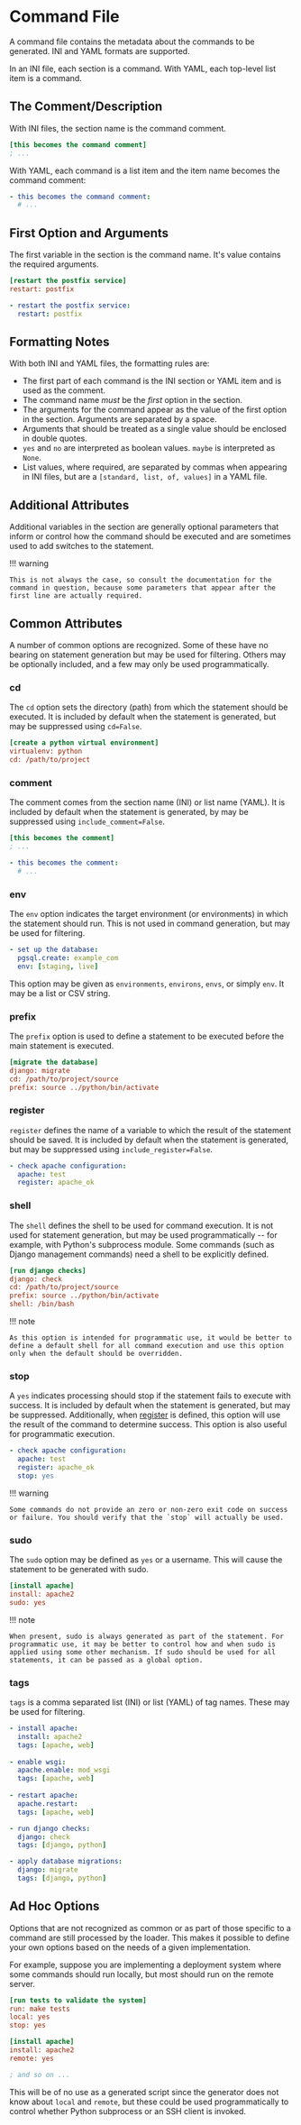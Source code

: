 # Command File

A command file contains the metadata about the commands to be generated. INI and YAML formats are supported.

In an INI file, each section is a command. With YAML, each top-level list item is a command. 

## The Comment/Description

With INI files, the section name is the command comment.

```ini
[this becomes the command comment]
; ...
```

With YAML, each command is a list item and the item name becomes the command comment:

```yaml
- this becomes the command comment:
  # ...
```

## First Option and Arguments

The first variable in the section is the command name. It's value contains the required arguments.

```ini
[restart the postfix service]
restart: postfix
```

```yaml
- restart the postfix service:
  restart: postfix
```

## Formatting Notes

With both INI and YAML files, the formatting rules are:

- The first part of each command is the INI section or YAML item and is used as the comment.
- The command name *must* be the *first* option in the section.
- The arguments for the command appear as the value of the first option in the section. Arguments are separated by a
  space.
- Arguments that should be treated as a single value should be enclosed in double quotes.
- `yes` and `no` are interpreted as boolean values. `maybe` is interpreted as `None`.
- List values, where required, are separated by commas when appearing in INI files, but are a `[standard, list, of, values]` in a YAML file.

## Additional Attributes

Additional variables in the section are generally optional parameters that inform or control how the command should be executed and are sometimes used to add switches to the statement.

!!! warning

    This is not always the case, so consult the documentation for the command in question, because some parameters that appear after the first line are actually required.

## Common Attributes

A number of common options are recognized. Some of these have no bearing on statement generation but may be used for filtering. Others may be optionally included, and a few may only be used programmatically.

### cd

The `cd` option sets the directory (path) from which the statement should be executed. It is included by default when the statement is generated, but may be suppressed using `cd=False`.

```ini
[create a python virtual environment]
virtualenv: python
cd: /path/to/project
```

### comment

The comment comes from the section name (INI) or list name (YAML). It is included by default when the statement is generated, by may be suppressed using `include_comment=False`.

```ini
[this becomes the comment]
; ...
```

```yaml
- this becomes the comment:
  # ...
```

### env

The `env` option indicates the target environment (or environments) in which the statement should run. This is not used in command generation, but may be used for filtering.

```yaml
- set up the database:
  pgsql.create: example_com
  env: [staging, live]
```

This option may be given as `environments`, `environs`, `envs`, or simply `env`. It may be a list or CSV string.

### prefix

The `prefix` option is used to define a statement to be executed before the main statement is executed.

```ini
[migrate the database]
django: migrate
cd: /path/to/project/source
prefix: source ../python/bin/activate
```

### register

`register` defines the name of a variable to which the result of the statement should be saved. It is included by default when the statement is generated, but may be suppressed using `include_register=False`.

```yaml
- check apache configuration:
  apache: test
  register: apache_ok
```

### shell

The `shell` defines the shell to be used for command execution. It is not used for statement generation, but may be used programmatically -- for example, with Python's subprocess module. Some commands (such as Django management commands) need a shell to be explicitly defined.

```ini
[run django checks]
django: check
cd: /path/to/project/source
prefix: source ../python/bin/activate
shell: /bin/bash
```

!!! note

    As this option is intended for programmatic use, it would be better to define a default shell for all command execution and use this option only when the default should be overridden. 

### stop

A `yes` indicates processing should stop if the statement fails to execute with success. It is included by default when the statement is generated, but may be suppressed. Additionally, when [register](#register) is defined, this option will use the result of the command to determine success. This option is also useful for programmatic execution.

```yaml
- check apache configuration:
  apache: test
  register: apache_ok
  stop: yes
```

!!! warning

    Some commands do not provide an zero or non-zero exit code on success or failure. You should verify that the `stop` will actually be used.

### sudo

The `sudo` option may be defined as `yes` or a username. This will cause the statement to be generated with sudo.

```ini
[install apache]
install: apache2
sudo: yes
```

!!! note

    When present, sudo is always generated as part of the statement. For programmatic use, it may be better to control how and when sudo is applied using some other mechanism. If sudo should be used for all statements, it can be passed as a global option.

### tags

`tags` is a comma separated list (INI) or list (YAML) of tag names. These may be used for filtering.

```yaml
- install apache:
  install: apache2
  tags: [apache, web]
  
- enable wsgi:
  apache.enable: mod_wsgi
  tags: [apache, web]
  
- restart apache:
  apache.restart:
  tags: [apache, web]

- run django checks:
  django: check
  tags: [django, python]

- apply database migrations:
  django: migrate
  tags: [django, python]
```

## Ad Hoc Options

Options that are not recognized as common or as part of those specific to a command are still processed by the loader. This makes it possible to define your own options based on the needs of a given implementation.

For example, suppose you are implementing a deployment system where some commands should run locally, but most should run on the remote server.

```ini
[run tests to validate the system]
run: make tests
local: yes
stop: yes

[install apache]
install: apache2
remote: yes

; and so on ...
```

This will be of no use as a generated script since the generator does not know about `local` and `remote`, but these could be used programmatically to control whether Python subprocess or an SSH client is invoked.
